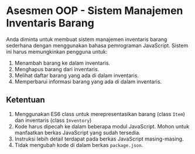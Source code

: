 # Asesmen OOP - Sistem Manajemen Inventaris Barang

Anda diminta untuk membuat sistem manajemen inventaris barang sederhana dengan menggunakan bahasa pemrograman JavaScript.
Sistem ini harus memungkinkan pengguna untuk:

1. Menambah barang ke dalam inventaris.
2. Menghapus barang dari inventaris.
3. Melihat daftar barang yang ada di dalam inventaris.
4. Memperbarui informasi barang yang ada di dalam inventaris.

## Ketentuan

1. Menggunakan ES6 class untuk merepresentasikan barang (class `Item`) dan inventaris (class `Inventory`)
2. Kode harus dipecah ke dalam beberapa modul JavaScript. Mohon untuk manfaatkan berkas JavaScript yang sudah tersedia.
3. Instruksi lebih detail terdapat pada berkas JavaScript masing-masing.
4. Tidak mengubah kode di dalam berkas `package.json`.